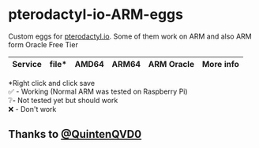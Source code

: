 # pterodactyl-io-ARM-eggs
Custom eggs for [pterodactyl.io](https://pterodactyl.io). 
Some of them work on ARM and also ARM form Oracle Free Tier

| Service | file* | AMD64 | ARM64 | ARM Oracle | More info |
|--|--|--|--|--|--|


*Right click and click save  
✅ - Working (Normal ARM was tested on Raspberry Pi)  
❔- Not tested yet but should work  
❌ - Don't work 

## Thanks to [@QuintenQVD0](https://github.com/QuintenQVD0)
